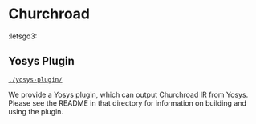 # Churchroad

:letsgo3:

## Yosys Plugin

[`./yosys-plugin/`](./yosys-plugin/)

We provide a Yosys plugin,
  which can output Churchroad IR
  from Yosys.
Please see the README
  in that directory
  for information on building
  and using the plugin.
